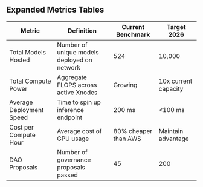 ## Expanded Metrics Tables

| Metric                  | Definition                                | Current Benchmark           | Target 2026            |
|-------------------------|-------------------------------------------|----------------------------|-----------------------|
| Total Models Hosted     | Number of unique models deployed on network | 524                        | 10,000               |
| Total Compute Power     | Aggregate FLOPS across active Xnodes      | Growing                    | 10x current capacity  |
| Average Deployment Speed| Time to spin up inference endpoint        | 200 ms                     | <100 ms              |
| Cost per Compute Hour   | Average cost of GPU usage                 | 80% cheaper than AWS       | Maintain advantage    |
| DAO Proposals           | Number of governance proposals passed    | 45                         | 200                  |